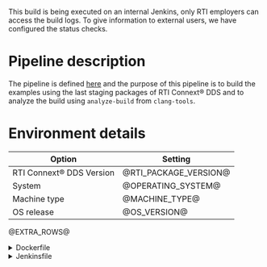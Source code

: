 <!-- markdownlint-disable MD033 MD041 MD013 -->
This build is being executed on an internal Jenkins, only RTI employers can access the build logs. To give information to external users, we have configured the status checks.

# Pipeline description

The pipeline is defined [here](https://github.com/rticommunity/rticonnextdds-examples/blob/develop/Jenkinsfile) and the purpose of this pipeline is to build the examples using the last staging packages of RTI Connext® DDS and to analyze the build using `analyze-build` from `clang-tools`.

# Environment details

| Option                   | Setting               |
| ------------------------ | --------------------- |
| RTI Connext® DDS Version | @RTI_PACKAGE_VERSION@ |
| System                   | @OPERATING_SYSTEM@    |
| Machine type             | @MACHINE_TYPE@        |
| OS release               | @OS_VERSION@          |
@EXTRA_ROWS@

<details><summary>Dockerfile</summary>
<p>

```Dockerfile
@DOCKERFILE@
```

</p>
</details>

<details><summary>Jenkinsfile</summary>
<p>

```Groovy
@JENKINSFILE@
```

</p>
</details>
